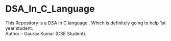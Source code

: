 # DSA_In_C_Language
This Repository is a  DSA In C language . Which is  definitely going to help 1st year student. 
<br>
Author - Gaurav Kumar (CSE Student).

